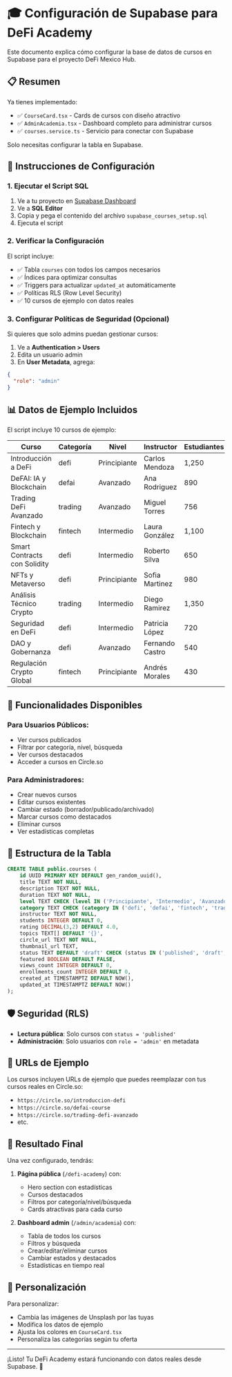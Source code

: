 # 🎓 Configuración de Supabase para DeFi Academy

Este documento explica cómo configurar la base de datos de cursos en Supabase para el proyecto DeFi Mexico Hub.

## 📋 Resumen

Ya tienes implementado:
- ✅ `CourseCard.tsx` - Cards de cursos con diseño atractivo
- ✅ `AdminAcademia.tsx` - Dashboard completo para administrar cursos
- ✅ `courses.service.ts` - Servicio para conectar con Supabase

Solo necesitas configurar la tabla en Supabase.

## 🚀 Instrucciones de Configuración

### 1. Ejecutar el Script SQL

1. Ve a tu proyecto en [Supabase Dashboard](https://supabase.com/dashboard)
2. Ve a **SQL Editor**
3. Copia y pega el contenido del archivo `supabase_courses_setup.sql`
4. Ejecuta el script

### 2. Verificar la Configuración

El script incluye:
- ✅ Tabla `courses` con todos los campos necesarios
- ✅ Índices para optimizar consultas
- ✅ Triggers para actualizar `updated_at` automáticamente
- ✅ Políticas RLS (Row Level Security)
- ✅ 10 cursos de ejemplo con datos reales

### 3. Configurar Políticas de Seguridad (Opcional)

Si quieres que solo admins puedan gestionar cursos:

1. Ve a **Authentication > Users** 
2. Edita un usuario admin
3. En **User Metadata**, agrega:
```json
{
  "role": "admin"
}
```

## 📊 Datos de Ejemplo Incluidos

El script incluye 10 cursos de ejemplo:

| Curso | Categoría | Nivel | Instructor | Estudiantes | Rating |
|-------|-----------|-------|------------|-------------|--------|
| Introducción a DeFi | defi | Principiante | Carlos Mendoza | 1,250 | 4.8★ |
| DeFAI: IA y Blockchain | defai | Avanzado | Ana Rodriguez | 890 | 4.9★ |
| Trading DeFi Avanzado | trading | Avanzado | Miguel Torres | 756 | 4.7★ |
| Fintech y Blockchain | fintech | Intermedio | Laura González | 1,100 | 4.6★ |
| Smart Contracts con Solidity | defi | Intermedio | Roberto Silva | 650 | 4.8★ |
| NFTs y Metaverso | defi | Principiante | Sofia Martinez | 980 | 4.5★ |
| Análisis Técnico Crypto | trading | Intermedio | Diego Ramirez | 1,350 | 4.7★ |
| Seguridad en DeFi | defi | Intermedio | Patricia López | 720 | 4.9★ |
| DAO y Gobernanza | defi | Avanzado | Fernando Castro | 540 | 4.6★ |
| Regulación Crypto Global | fintech | Principiante | Andrés Morales | 430 | 4.4★ |

## 🎯 Funcionalidades Disponibles

### Para Usuarios Públicos:
- Ver cursos publicados
- Filtrar por categoría, nivel, búsqueda
- Ver cursos destacados
- Acceder a cursos en Circle.so

### Para Administradores:
- Crear nuevos cursos
- Editar cursos existentes
- Cambiar estado (borrador/publicado/archivado)
- Marcar cursos como destacados
- Eliminar cursos
- Ver estadísticas completas

## 🔧 Estructura de la Tabla

```sql
CREATE TABLE public.courses (
    id UUID PRIMARY KEY DEFAULT gen_random_uuid(),
    title TEXT NOT NULL,
    description TEXT NOT NULL,
    duration TEXT NOT NULL,
    level TEXT CHECK (level IN ('Principiante', 'Intermedio', 'Avanzado')),
    category TEXT CHECK (category IN ('defi', 'defai', 'fintech', 'trading')),
    instructor TEXT NOT NULL,
    students INTEGER DEFAULT 0,
    rating DECIMAL(3,2) DEFAULT 4.0,
    topics TEXT[] DEFAULT '{}',
    circle_url TEXT NOT NULL,
    thumbnail_url TEXT,
    status TEXT DEFAULT 'draft' CHECK (status IN ('published', 'draft', 'archived')),
    featured BOOLEAN DEFAULT FALSE,
    views_count INTEGER DEFAULT 0,
    enrollments_count INTEGER DEFAULT 0,
    created_at TIMESTAMPTZ DEFAULT NOW(),
    updated_at TIMESTAMPTZ DEFAULT NOW()
);
```

## 🛡️ Seguridad (RLS)

- **Lectura pública**: Solo cursos con `status = 'published'`
- **Administración**: Solo usuarios con `role = 'admin'` en metadata

## 🔗 URLs de Ejemplo

Los cursos incluyen URLs de ejemplo que puedes reemplazar con tus cursos reales en Circle.so:
- `https://circle.so/introduccion-defi`
- `https://circle.so/defai-course`
- `https://circle.so/trading-defi-avanzado`
- etc.

## 📱 Resultado Final

Una vez configurado, tendrás:

1. **Página pública** (`/defi-academy`) con:
   - Hero section con estadísticas
   - Cursos destacados
   - Filtros por categoría/nivel/búsqueda
   - Cards atractivas para cada curso

2. **Dashboard admin** (`/admin/academia`) con:
   - Tabla de todos los cursos
   - Filtros y búsqueda
   - Crear/editar/eliminar cursos
   - Cambiar estados y destacados
   - Estadísticas en tiempo real

## 🎨 Personalización

Para personalizar:
- Cambia las imágenes de Unsplash por las tuyas
- Modifica los datos de ejemplo
- Ajusta los colores en `CourseCard.tsx`
- Personaliza las categorías según tu oferta

---

¡Listo! Tu DeFi Academy estará funcionando con datos reales desde Supabase. 🚀